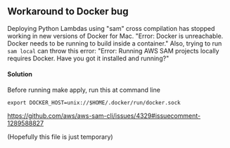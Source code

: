 ## Workaround to Docker bug
Deploying Python Lambdas using "sam" cross compilation has stopped working in new versions of Docker for Mac.
    "Error: Docker is unreachable. Docker needs to be running to build inside a container."
Also, trying to run ```sam local``` can throw this error:
    "Error: Running AWS SAM projects locally requires Docker. Have you got it installed and running?"

#### Solution
Before running make apply, run this at command line

    export DOCKER_HOST=unix://$HOME/.docker/run/docker.sock


https://github.com/aws/aws-sam-cli/issues/4329#issuecomment-1289588827

(Hopefully this file is just temporary)